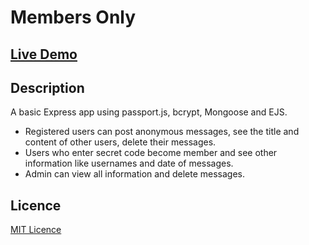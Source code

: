 # Members Only

## [Live Demo](https://members-only-production-b6f0.up.railway.app/)

## Description

A basic Express app using passport.js, bcrypt, Mongoose and EJS.

- Registered users can post anonymous messages, see the title and content of other users, delete their messages.
- Users who enter secret code become member and see other information like usernames and date of messages.
- Admin can view all information and delete messages.

## Licence

[MIT Licence](https://github.com/gorkemu/members-only/blob/main/LICENCE)
